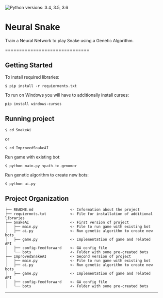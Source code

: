 ![Python versions: 3.4, 3.5, 3.6](https://img.shields.io/pypi/pyversions/Django.svg)
# Neural Snake

Train a Neural Network to play Snake using a Genetic Algorithm.

==============================

Getting Started
------------
To install required libraries: 

`$ pip install -r requierments.txt`

To run on Windows you will have to additionally install curses:

`pip install windows-curses`

Running project
------------

`$ cd SnakeAi`

or

`$ cd ImprovedSnakeAI`

Run game with existing bot:

`$ python main.py <path-to-genome>`

Run genetic algorithm to create new bots:

`$ python ai.py`


Project Organization
------------

    ├── README.md                 <- Information about the project
    ├── requiermnts.txt           <- File for installation of additional libraries
    ├── SnakeAI                   <- First version of project
    │   ├── main.py               <- File to run game with existing bot
    │   ├── ai.py                 <- Run genetic algorithm to create new bots
    │   ├── game.py               <- Implementation of game and related API
    │   ├── config-feedforward    <- GA config file
    │   └── bots                  <- Folder with some pre-created bots
    ├── ImprovedSnakeAI           <- Second version of project
    │   ├── main.py               <- File to run game with existing bot
    │   ├── ai.py                 <- Run genetic algorithm to create new bots
    │   ├── game.py               <- Implementation of game and related API
    │   ├── config-feedforward    <- GA config file
    │   └── bots                  <- Folder with some pre-created bots
--------
